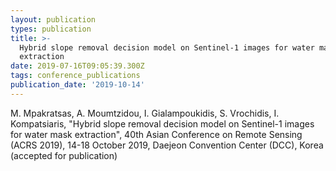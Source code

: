 ```yaml
---
layout: publication
types: publication
title: >-
  Hybrid slope removal decision model on Sentinel-1 images for water mask
  extraction
date: 2019-07-16T09:05:39.300Z
tags: conference_publications
publication_date: '2019-10-14'
---
```

M. Mpakratsas, A. Moumtzidou, I. Gialampoukidis, S. Vrochidis, I. Kompatsiaris, "Hybrid slope removal decision model on Sentinel-1 images for water mask extraction", 40th Asian Conference on Remote Sensing (ACRS 2019), 14-18 October 2019, Daejeon Convention Center (DCC), Korea (accepted for publication)
